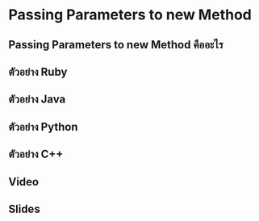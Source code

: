 # Passing Parameters to new Method
## Passing Parameters to new Method คืออะไร
## ตัวอย่าง Ruby
## ตัวอย่าง Java
## ตัวอย่าง Python
## ตัวอย่าง C++
## Video
## Slides
## 
##
